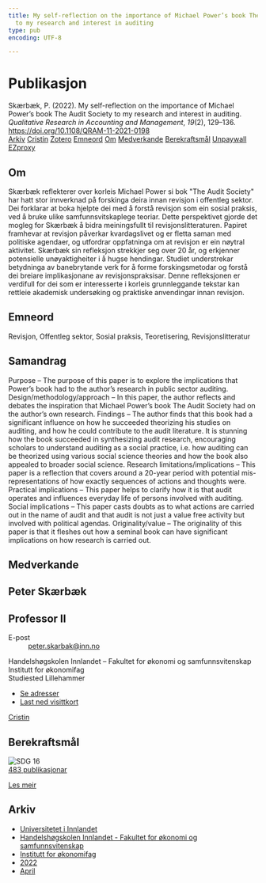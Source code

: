 ```yaml
---
title: My self-reflection on the importance of Michael Power’s book The Audit Society
  to my research and interest in auditing
type: pub
encoding: UTF-8

---
```

<h1>Publikasjon</h1>
<article id="csl-bib-container-DBKWYV5G" class="csl-bib-container">
  <div class="csl-bib-body"> <div class="csl-entry">Skærbæk, P. (2022). My self-reflection on the importance of Michael Power’s book The Audit Society to my research and interest in auditing. <i>Qualitative Research in Accounting and Management</i>, <i>19</i>(2), 129–136. <a href="https://doi.org/10.1108/QRAM-11-2021-0198">https://doi.org/10.1108/QRAM-11-2021-0198</a></div> </div>
  <div class="csl-bib-buttons">
    <a href="#taxonomy-article-DBKWYV5G" alt="archive" class="csl-bib-button">Arkiv</a>
    <a href="https://app.cristin.no/results/show.jsf?id=2016771" alt="Cristin" class="csl-bib-button">Cristin</a>
    <a href="http://zotero.org/groups/5881554/items/DBKWYV5G" alt="Zotero" class="csl-bib-button">Zotero</a>
    <a href="#keywords-article-DBKWYV5G" alt="keywords" class="csl-bib-button">Emneord</a>
    <a href="#about-article-DBKWYV5G" alt="about_pub" class="csl-bib-button">Om</a>
    <a href="#contributors-article-DBKWYV5G" alt="contributors" class="csl-bib-button">Medverkande</a>
    <a href="#sdg-article-DBKWYV5G" alt="sdg" class="csl-bib-button">Berekraftsmål</a>
    <a href="https://doi.org/10.1108/qram-11-2021-0198" alt="Unpaywall" class="csl-bib-button">Unpaywall</a>
    <a href="https://doi.org/10.1108/qram-11-2021-0198" alt="EZproxy" class="csl-bib-button">EZproxy</a>
  </div>
  <div id="csl-bib-meta-container-DBKWYV5G"></div>
</article>
<div id="csl-bib-meta-DBKWYV5G" class="csl-bib-meta">
  <article id="about-article-DBKWYV5G" class="about_pub-article">
    <h1>Om</h1>
    Skærbæk reflekterer over korleis Michael Power si bok "The Audit Society" har hatt stor innverknad på forskinga deira innan revisjon i offentleg sektor. Dei forklarar at boka hjelpte dei med å forstå revisjon som ein sosial praksis, ved å bruke ulike samfunnsvitskaplege teoriar. Dette perspektivet gjorde det mogleg for Skærbæk å bidra meiningsfullt til revisjonslitteraturen. Papiret framhevar at revisjon påverkar kvardagslivet og er fletta saman med politiske agendaer, og utfordrar oppfatninga om at revisjon er ein nøytral aktivitet. Skærbæk sin refleksjon strekkjer seg over 20 år, og erkjenner potensielle unøyaktigheiter i å hugse hendingar. Studiet understrekar betydninga av banebrytande verk for å forme forskingsmetodar og forstå dei breiare implikasjonane av revisjonspraksisar. Denne refleksjonen er verdifull for dei som er interesserte i korleis grunnleggande tekstar kan rettleie akademisk undersøking og praktiske anvendingar innan revisjon.
  </article>
  <article id="keywords-article-DBKWYV5G" class="keywords-article">
    <h1>Emneord</h1>
    Revisjon, Offentleg sektor, Sosial praksis, Teoretisering, Revisjonslitteratur
  </article>
  <article id="abstract-article-DBKWYV5G" class="abstract-article">
    <h1>Samandrag</h1>
    Purpose – The purpose of this paper is to explore the implications that Power’s book had to the author’s research in public sector auditing. 
Design/methodology/approach – In this paper, the author reflects and debates the inspiration that Michael Power’s book The Audit Society had on the author’s own research. 
Findings – The author finds that this book had a significant influence on how he succeeded theorizing his studies on auditing, and how he could contribute to the audit literature. It is stunning how the book succeeded in synthesizing audit research, encouraging scholars to understand auditing as a social practice, i.e. how auditing can be theorized using various social science theories and how the book also appealed to broader social science. 
Research limitations/implications – This paper is a reflection that covers around a 20-year period with potential mis-representations of how exactly sequences of actions and thoughts were. 
Practical implications – This paper helps to clarify how it is that audit operates and influences everyday life of persons involved with auditing. 
Social implications – This paper casts doubts as to what actions are carried out in the name of audit and that audit is not just a value free activity but involved with political agendas. 
Originality/value – The originality of this paper is that it fleshes out how a seminal book can have significant implications on how research is carried out.
  </article>
  <article id="contributors-article-DBKWYV5G" class="contributors-article">
    <h1>Medverkande</h1>
    <div class="personas"> <div class="vrtx-hinn-person-card"> <div class="photo"> <i class="lar la-user-circle missing-person"></i> </div> <div class="info"> <hgroup><h1>Peter Skærbæk</h1> <h2>Professor II</h2> </hgroup><dl> <dt>E-post</dt> <dd> <a href="mailto:peter.skarbak@inn.no">peter.skarbak@inn.no</a> </dd> </dl> <p> Handelshøgskolen Innlandet – Fakultet for økonomi og samfunnsvitenskap<br> Institutt for økonomifag<br> Studiested Lillehammer </p> <ul class="vrtx-hinn-links"> <li><a href="https://www.inn.no/finn-en-ansatt/peter-skarbak.html#vrtx-hinn-addresses">Se adresser</a></li> <li><a href="https://www.inn.no/finn-en-ansatt/peter-skarbak.html?vrtx=vcf">Last ned visittkort</a></li> </ul> </div> </div> <a href="https://app.cristin.no/persons/show.jsf?id=497765" alt="Cristin URL" class="personas-cristin">Cristin</a> </div>
  </article>
  <article id="sdg-article-DBKWYV5G" class="sdg-article">
    <h1>Berekraftsmål</h1>
    <div class="sdg-container"><div id="sdg16" class="sdg">
        <img src="{{< params subfolder >}}images/sdg/sdg16_nn.png" class="image" alt="SDG 16">
        <div class="sdg-overlay">
          <a href="{{< params subfolder >}}nn/archive/?sdg=16#archive" class="sdg-publication-count"><span>483</span> publikasjonar</a>
          <p><a href="https://fn.no/om-fn/fns-baerekraftsmaal/fred-rettferdighet-og-velfungerende-institusjoner?lang=nno-NO" class="sdg-read-more">Les meir</a></p>
        </div>
      </div></div>
  </article>
  <article id="taxonomy-article-DBKWYV5G" class="taxonomy-article">
    <h1>Arkiv</h1>
    <ul>
      <li><a href="{{< params subfolder >}}nn/archive/?key=3DCRN523">Universitetet i Innlandet</a></li>
      <li><a href="{{< params subfolder >}}nn/archive/?key=DU8Q9LN9">Handelshøgskolen Innlandet - Fakultet for økonomi og samfunnsvitenskap</a></li>
      <li><a href="{{< params subfolder >}}nn/archive/?key=3IQA89I8">Institutt for økonomifag</a></li>
      <li><a href="{{< params subfolder >}}nn/archive/?key=6THNNMZZ">2022</a></li>
      <li><a href="{{< params subfolder >}}nn/archive/?key=QCTXLTN4">April</a></li>
    </ul>
  </article>
</div>
